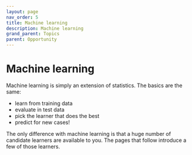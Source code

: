```yaml
---
layout: page
nav_order: 5
title: Machine learning
description: Machine learning
grand_parent: Topics
parent: Opportunity
---
```


# Machine learning

Machine learning is simply an extension of statistics. The basics are
the same:

- learn from training data
- evaluate in test data
- pick the learner that does the best
- predict for new cases!

The only difference with machine learning is that a huge number of
candidate learners are available to you. The pages that follow introduce
a few of those learners.
